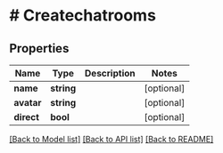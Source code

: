 # # Createchatrooms

## Properties

Name | Type | Description | Notes
------------ | ------------- | ------------- | -------------
**name** | **string** |  | [optional]
**avatar** | **string** |  | [optional]
**direct** | **bool** |  | [optional]

[[Back to Model list]](../../README.md#models) [[Back to API list]](../../README.md#endpoints) [[Back to README]](../../README.md)
